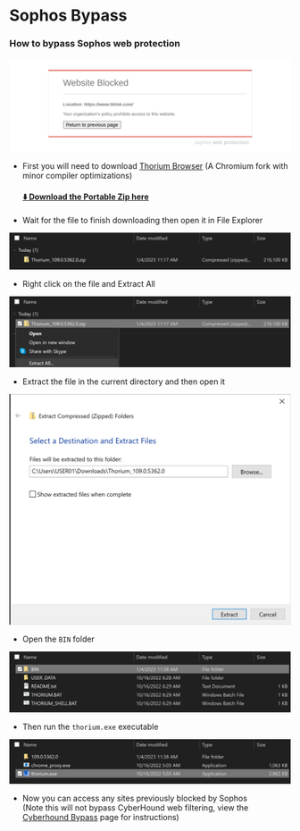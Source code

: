 # Sophos Bypass
### How to bypass Sophos web protection
<img src="SOPHOS.png" alt="Sophos Block Page" width="512px">

- First you will need to download [Thorium Browser](https://thorium.rocks)  (A Chromium fork with minor compiler optimizations)  
  #### [⬇️ Download the Portable Zip here](https://github.com/Alex313031/Thorium-Win/releases/download/M109.0.5362.0/Thorium_109.0.5362.0.zip)
- Wait for the file to finish downloading then open it in File Explorer    
<img src="SOPHOS_TUTORIAL_1.png" alt="1" width="512px">

- Right click on the file and Extract All  
<img src="SOPHOS_TUTORIAL_2.png" alt="2" width="512px">

- Extract the file in the current directory and then open it  
<img src="SOPHOS_TUTORIAL_3.png" alt="3" width="512px">

- Open the `BIN` folder   
<img src="SOPHOS_TUTORIAL_4.png" alt="4" width="512px">

- Then run the `thorium.exe` executable  
<img src="SOPHOS_TUTORIAL_5.png" alt="5" width="512px">

- Now you can access any sites previously blocked by Sophos  
(Note this will not bypass CyberHound web filtering, view the [Cyberhound Bypass](CYBERHOUND.md) page for instructions)
